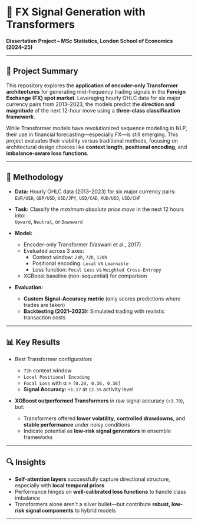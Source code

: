 # 🤖 FX Signal Generation with Transformers

**Dissertation Project – MSc Statistics, London School of Economics (2024–25)**  

---

## 🧠 Project Summary

This repository explores the **application of encoder-only Transformer architectures** for generating mid-frequency trading signals in the **Foreign Exchange (FX) spot market**. Leveraging hourly OHLC data for six major currency pairs from 2013–2023, the models predict the **direction and magnitude** of the next 12-hour move using a **three-class classification framework**.

While Transformer models have revolutionized sequence modeling in NLP, their use in financial forecasting—especially FX—is still emerging. This project evaluates their viability versus traditional methods, focusing on architectural design choices like **context length**, **positional encoding**, and **imbalance-aware loss functions**.

---

## 🧪 Methodology

- **Data:** Hourly OHLC data (2013–2023) for six major currency pairs:  
  `EUR/USD`, `GBP/USD`, `USD/JPY`, `USD/CAD`, `AUD/USD`, `USD/CHF`

- **Task:** Classify the *maximum absolute price move* in the next 12 hours into:  
  `Upward`, `Neutral`, or `Downward`

- **Model:**
  - Encoder-only Transformer (Vaswani et al., 2017)
  - Evaluated across 3 axes:
    - Context window: `24h`, `72h`, `120h`
    - Positional encoding: `Local` vs `Learnable`
    - Loss function: `Focal Loss` vs `Weighted Cross-Entropy`
  - XGBoost baseline (non-sequential) for comparison

- **Evaluation:**
  - **Custom Signal-Accuracy metric** (only scores predictions where trades are taken)
  - **Backtesting (2021–2023):** Simulated trading with realistic transaction costs

---

## 📊 Key Results

- Best Transformer configuration:
  - `72h` context window
  - `Local Positional Encoding`
  - `Focal Loss` with α = `[0.28, 0.36, 0.36]`
  - **Signal Accuracy:** `+1.17` at `12.5%` activity level

- **XGBoost outperformed Transformers** in raw signal accuracy (`+3.70`), but:
  - Transformers offered **lower volatility**, **controlled drawdowns**, and **stable performance** under noisy conditions
  - Indicate potential as **low-risk signal generators** in ensemble frameworks

---

## 🔍 Insights

- **Self-attention layers** successfully capture directional structure, especially with **local temporal priors**
- Performance hinges on **well-calibrated loss functions** to handle class imbalance
- Transformers alone aren't a silver bullet—but contribute **robust, low-risk signal components** to hybrid models

---



